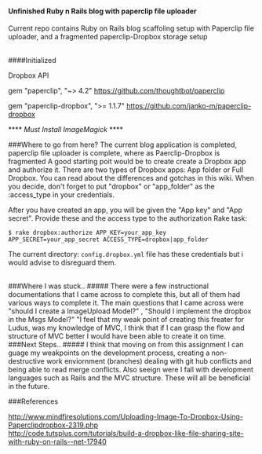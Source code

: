 
#### Unfinished Ruby n Rails blog with paperclip file uploader
Current repo contains Ruby on Rails  blog scaffoling setup with Paperclip file uploader, and  a fragmented paperclip-Dropbox storage setup

<br>
####Initialized 

Dropbox API

gem "paperclip", "~> 4.2"  https://github.com/thoughtbot/paperclip
 
gem "paperclip-dropbox", ">= 1.1.7"  https://github.com/janko-m/paperclip-dropbox

**** *Must Install ImageMagick* ****


###Where to go from here?
The current blog application is completed, paperclip file uploader is complete, where as Paerclip-Dropbox is fragmented
A good starting poit would be to create  create a Dropbox app and authorize it. There are two types of Dropbox apps: App folder or Full Dropbox. You can read about the differences and gotchas in this wiki. When you decide, don't forget to put "dropbox" or "app_folder" as the :access_type in your credentials.

After you have created an app, you will be given the "App key" and "App secret". Provide these and the access type to the authorization Rake task:

<code>$ rake dropbox:authorize APP_KEY=your_app_key APP_SECRET=your_app_secret ACCESS_TYPE=dropbox|app_folder
</code>


The current directory: <code>config.dropbox.yml</code> file has these credentials but i would advise to disreguard them.

<br>
###Where I was stuck..
##### There were a few instructional documentations that I came across to complete this, but all of them had various ways to complete it. The main questions that I came across were "should I create a ImageUpload Model?" , "Should I implement the dropbox in the Msgs Model?" "I feel that my weak point of creating this freater for Ludus, was my knowledge of MVC, I think that if I can grasp the flow and structure of MVC better I would have been able to create it on time. 
<br>
###Next Steps..
##### I think that moving on from this assignment I can guage my weakpoints on the development process, creating a non-destructive work enviornment (branches) dealing with git hub conflicts and being able to read merge conflicts. Also 
seeign were I fall with development languages such as Rails and the MVC structure. These will all be beneficial in the future.



###References

http://www.mindfiresolutions.com/Uploading-Image-To-Dropbox-Using-Paperclipdropbox-2319.php
<br>
http://code.tutsplus.com/tutorials/build-a-dropbox-like-file-sharing-site-with-ruby-on-rails--net-17940
